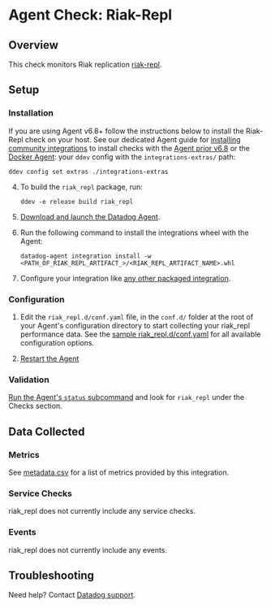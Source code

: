 # Agent Check: Riak-Repl

## Overview

This check monitors Riak replication [riak-repl][1].

## Setup

### Installation

If you are using Agent v6.8+ follow the instructions below to install the Riak-Repl check on your host. See our dedicated Agent guide for [installing community integrations][2] to install checks with the [Agent prior v6.8][3] or the [Docker Agent][4]: your `ddev` config with the `integrations-extras/` path:

   ```shell
   ddev config set extras ./integrations-extras
   ```

4. To build the `riak_repl` package, run:

   ```shell
   ddev -e release build riak_repl
   ```

1. [Download and launch the Datadog Agent][6].
2. Run the following command to install the integrations wheel with the Agent:

   ```shell
   datadog-agent integration install -w <PATH_OF_RIAK_REPL_ARTIFACT_>/<RIAK_REPL_ARTIFACT_NAME>.whl
   ```

3. Configure your integration like [any other packaged integration][7].

### Configuration

1. Edit the `riak_repl.d/conf.yaml` file, in the `conf.d/` folder at the root of your Agent's configuration directory to start collecting your riak_repl performance data. See the [sample riak_repl.d/conf.yaml][8] for all available configuration options.

2. [Restart the Agent][9]

### Validation

[Run the Agent's `status` subcommand][10] and look for `riak_repl` under the Checks section.

## Data Collected

### Metrics

See [metadata.csv][11] for a list of metrics provided by this integration.

### Service Checks

riak_repl does not currently include any service checks.

### Events

riak_repl does not currently include any events.

## Troubleshooting

Need help? Contact [Datadog support][12].

[1]: https://docs.datadoghq.com/integrations/riak_repl/
[2]: https://docs.datadoghq.com/agent/guide/community-integrations-installation-with-docker-agent/
[3]: https://docs.datadoghq.com/agent/guide/community-integrations-installation-with-docker-agent/?tab=agentpriorto68
[4]: https://docs.datadoghq.com/agent/guide/community-integrations-installation-with-docker-agent/?tab=docker
[5]: https://docs.datadoghq.com/developers/integrations/new_check_howto/#developer-toolkit
[6]: https://app.datadoghq.com/account/settings#agent
[7]: https://docs.datadoghq.com/getting_started/integrations/
[8]: https://github.com/DataDog/integrations-extras/blob/master/riak_repl/datadog_checks/riak_repl/data/conf.yaml.example
[9]: https://docs.datadoghq.com/agent/faq/agent-commands/#start-stop-restart-the-agent
[10]: https://docs.datadoghq.com/agent/guide/agent-commands/#service-status
[11]: https://github.com/DataDog/integrations-extras/blob/master/riak_repl/metadata.csv
[12]: https://docs.datadoghq.com/help/

